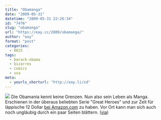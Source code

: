 ```yaml
---
title: "Obamanga"
date: "2009-05-31"
datetime: "2009-05-31 22:26:34"
id: "7476"
slug: "obamanga"
url: "https://eay.cc/2009/obamanga/"
author: "eay"
format: "post"
categories:
  - 0815
tags:
  - barack-obama
  - bizarres
  - comics
  - usa
meta:
  - yourls_shorturl: "http://eay.li/sd"
---
```


![](https://eay.cc/uploads/2009/theobamastory.jpg) Die Obamania kennt keine Grenzen. Nun also sein Leben als Manga. Erschienen in der überaus beliebten Serie "Great Heroes" und zur Zeit für läppische 12 Dollar [bei Amazon.com](http://www.amazon.com/Obama-Story-Biggest-Dream-Heroes/dp/0981954200/) zu haben. Vor Ort kann man sich auch noch ungläubig durch ein paar Seiten blättern. ([via](http://pressingdigressions.com/2009/05/11/the-obama-story-a-page-a-day/))
